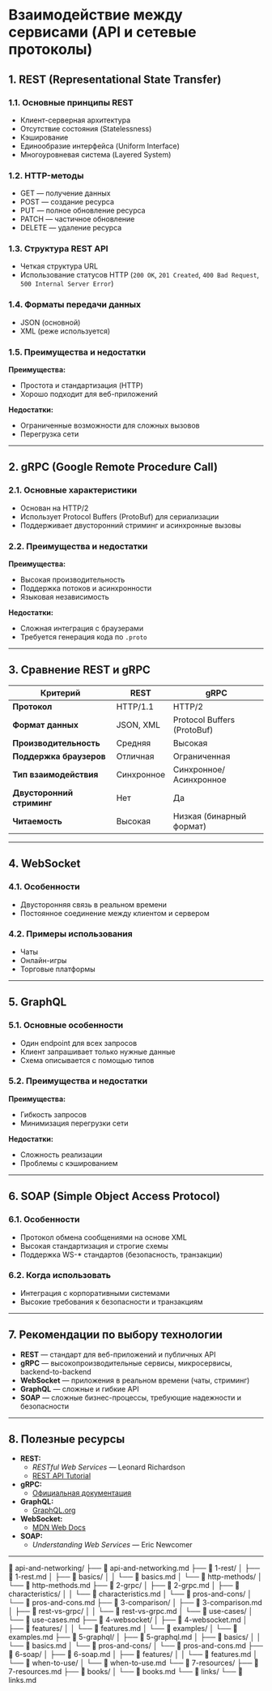 # Взаимодействие между сервисами (API и сетевые протоколы)

## 1. REST (Representational State Transfer)
### 1.1. Основные принципы REST
- Клиент-серверная архитектура  
- Отсутствие состояния (Statelessness)  
- Кэширование  
- Единообразие интерфейса (Uniform Interface)  
- Многоуровневая система (Layered System)  

### 1.2. HTTP-методы
- GET — получение данных  
- POST — создание ресурса  
- PUT — полное обновление ресурса  
- PATCH — частичное обновление  
- DELETE — удаление ресурса  

### 1.3. Структура REST API
- Четкая структура URL  
- Использование статусов HTTP (`200 OK`, `201 Created`, `400 Bad Request`, `500 Internal Server Error`)  

### 1.4. Форматы передачи данных
- JSON (основной)  
- XML (реже используется)  

### 1.5. Преимущества и недостатки
**Преимущества:**  
- Простота и стандартизация (HTTP)  
- Хорошо подходит для веб-приложений  

**Недостатки:**  
- Ограниченные возможности для сложных вызовов  
- Перегрузка сети  

---

## 2. gRPC (Google Remote Procedure Call)
### 2.1. Основные характеристики
- Основан на HTTP/2  
- Использует Protocol Buffers (ProtoBuf) для сериализации  
- Поддерживает двусторонний стриминг и асинхронные вызовы  

### 2.2. Преимущества и недостатки
**Преимущества:**  
- Высокая производительность  
- Поддержка потоков и асинхронности  
- Языковая независимость  

**Недостатки:**  
- Сложная интеграция с браузерами  
- Требуется генерация кода по `.proto`  

---

## 3. Сравнение REST и gRPC
| Критерий              | REST                      | gRPC                        |
|----------------------|--------------------------|----------------------------|
| **Протокол**         | HTTP/1.1                 | HTTP/2                     |
| **Формат данных**    | JSON, XML               | Protocol Buffers (ProtoBuf)|
| **Производительность**| Средняя                 | Высокая                    |
| **Поддержка браузеров**| Отличная               | Ограниченная               |
| **Тип взаимодействия**| Синхронное             | Синхронное/Асинхронное     |
| **Двусторонний стриминг**| Нет                 | Да                         |
| **Читаемость**       | Высокая                 | Низкая (бинарный формат)   |

---

## 4. WebSocket
### 4.1. Особенности
- Двусторонняя связь в реальном времени  
- Постоянное соединение между клиентом и сервером  

### 4.2. Примеры использования
- Чаты  
- Онлайн-игры  
- Торговые платформы  

---

## 5. GraphQL
### 5.1. Основные особенности
- Один endpoint для всех запросов  
- Клиент запрашивает только нужные данные  
- Схема описывается с помощью типов  

### 5.2. Преимущества и недостатки
**Преимущества:**  
- Гибкость запросов  
- Минимизация перегрузки сети  

**Недостатки:**  
- Сложность реализации  
- Проблемы с кэшированием  

---

## 6. SOAP (Simple Object Access Protocol)
### 6.1. Особенности
- Протокол обмена сообщениями на основе XML  
- Высокая стандартизация и строгие схемы  
- Поддержка WS-* стандартов (безопасность, транзакции)  

### 6.2. Когда использовать
- Интеграция с корпоративными системами  
- Высокие требования к безопасности и транзакциям  

---

## 7. Рекомендации по выбору технологии
- **REST** — стандарт для веб-приложений и публичных API  
- **gRPC** — высокопроизводительные сервисы, микросервисы, backend-to-backend  
- **WebSocket** — приложения в реальном времени (чаты, стриминг)  
- **GraphQL** — сложные и гибкие API  
- **SOAP** — сложные бизнес-процессы, требующие надежности и безопасности  

---

## 8. Полезные ресурсы
- **REST:**  
  - *RESTful Web Services* — Leonard Richardson  
  - [REST API Tutorial](https://restfulapi.net/)  
- **gRPC:**  
  - [Официальная документация](https://grpc.io/docs/)  
- **GraphQL:**  
  - [GraphQL.org](https://graphql.org/)  
- **WebSocket:**  
  - [MDN Web Docs](https://developer.mozilla.org/en-US/docs/Web/API/WebSockets_API)  
- **SOAP:**  
  - *Understanding Web Services* — Eric Newcomer  

---
📁 api-and-networking/
├── 📄 api-and-networking.md
├── 📁 1-rest/
│   ├── 📄 1-rest.md
│   ├── 📁 basics/
│   │   └── 📄 basics.md
│   └── 📁 http-methods/
│       └── 📄 http-methods.md
├── 📁 2-grpc/
│   ├── 📄 2-grpc.md
│   ├── 📁 characteristics/
│   │   └── 📄 characteristics.md
│   └── 📁 pros-and-cons/
│       └── 📄 pros-and-cons.md
├── 📁 3-comparison/
│   ├── 📄 3-comparison.md
│   ├── 📁 rest-vs-grpc/
│   │   └── 📄 rest-vs-grpc.md
│   └── 📁 use-cases/
│       └── 📄 use-cases.md
├── 📁 4-websocket/
│   ├── 📄 4-websocket.md
│   ├── 📁 features/
│   │   └── 📄 features.md
│   └── 📁 examples/
│       └── 📄 examples.md
├── 📁 5-graphql/
│   ├── 📄 5-graphql.md
│   ├── 📁 basics/
│   │   └── 📄 basics.md
│   └── 📁 pros-and-cons/
│       └── 📄 pros-and-cons.md
├── 📁 6-soap/
│   ├── 📄 6-soap.md
│   ├── 📁 features/
│   │   └── 📄 features.md
│   └── 📁 when-to-use/
│       └── 📄 when-to-use.md
└── 📁 7-resources/
  ├── 📄 7-resources.md
  ├── 📁 books/
  │   └── 📄 books.md
  └── 📁 links/
      └── 📄 links.md
